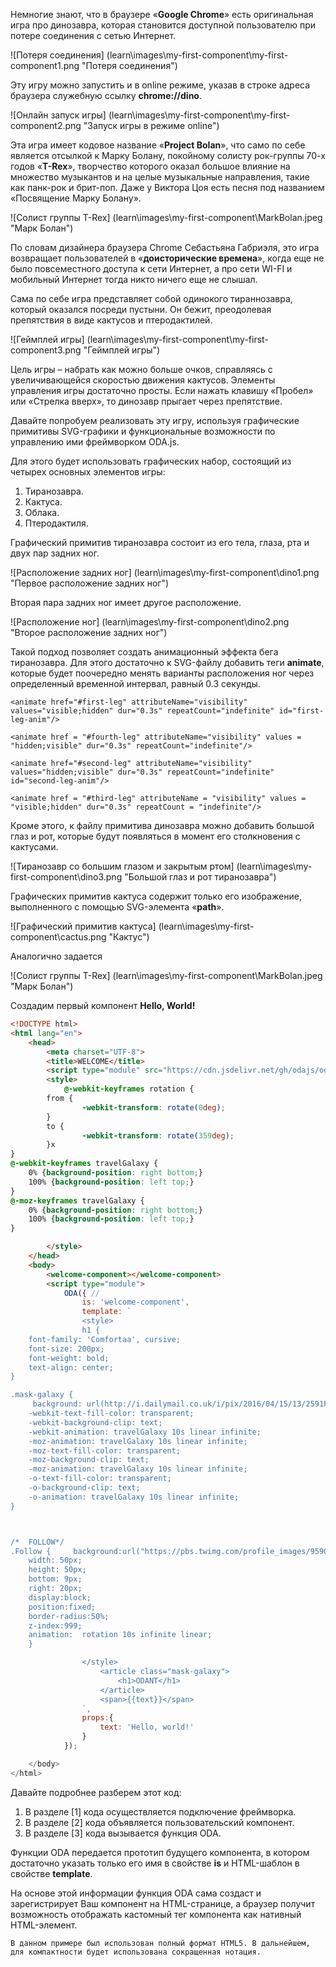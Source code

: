 Немногие знают, что в браузере «**Google Chrome**» есть оригинальная игра про динозавра, которая становится доступной пользователю при потере соединения с сетью Интернет.

![Потеря соединения] (learn\images\my-first-component\my-first-component1.png "Потеря соединения")

Эту игру можно запустить и в online режиме, указав в строке адреса браузера служебную ссылку **chrome://dino**.

![Онлайн запуск игры] (learn\images\my-first-component\my-first-component2.png "Запуск игры в режиме online")

Эта игра имеет кодовое название «**Project Bolan**», что само по себе является отсылкой к Марку Болану, покойному солисту рок-группы 70-х годов «**T-Rex**», творчество которого оказал большое влияние на множество музыкантов и на целые музыкальные направления, такие как панк-рок и брит-поп. Даже у Виктора Цоя есть песня под названием «Посвящение Марку Болану».

![Солист группы T-Rex] (learn\images\my-first-component\MarkBolan.jpeg "Марк Болан")

По словам дизайнера браузера Chrome Себастьяна Габриэля, это игра возвращает пользователей в «**доисторические времена**», когда еще не было повсеместного доступа к сети Интернет, а про сети WI-FI и мобильный Интернет тогда никто ничего еще не слышал.

Сама по себе игра представляет собой одинокого тираннозавра, который оказался посреди пустыни. Он бежит, преодолевая препятствия в виде кактусов и птеродактилей.

![Геймплей игры] (learn\images\my-first-component\my-first-component3.png "Геймплей игры")

Цель игры – набрать как можно больше очков, справляясь с увеличивающейся скоростью движения кактусов.
Элементы управления игры достаточно просты. Если нажать клавишу «Пробел» или «Стрелка вверх», то динозавр прыгает через препятствие.

Давайте попробуем реализовать эту игру, используя графические примитивы SVG-графики и функциональные возможности по управлению ими фреймворком ODA.js.

Для этого будет использовать графических набор, состоящий из четырех основных элементов игры:

1. Тиранозавра.
2. Кактуса.
3. Облака.
4. Птеродактиля.

Графический примитив тиранозавра состоит из его тела, глаза, рта и двух пар задних ног.

![Расположение задних ног] (learn\images\my-first-component\dino1.png "Первое расположение задних ног")

Вторая пара задних ног имеет другое расположение.

![Расположение ног] (learn\images\my-first-component\dino2.png "Второе расположение задних ног")

Такой подход позволяет создать анимационный эффекта бега тиранозавра. Для этого достаточно к SVG-файлу добавить теги **animate**, которые будет поочередно менять варианты расположения ног через определенный временной интервал, равный 0.3 секунды.

```text
<animate href="#first-leg" attributeName="visibility" values="visible;hidden" dur="0.3s" repeatCount="indefinite" id="first-leg-anim"/>

<animate href = "#fourth-leg" attributeName="visibility" values = "hidden;visible" dur="0.3s" repeatCount="indefinite"/>

<animate href="#second-leg" attributeName="visibility" values="hidden;visible" dur="0.3s" repeatCount="indefinite" id="second-leg-anim"/>

<animate href = "#third-leg" attributeName = "visibility" values = "visible;hidden" dur="0.3s" repeatCount = "indefinite"/>
```

Кроме этого, к файлу примитива динозавра можно добавить большой глаз и рот, которые будут появляться в момент его столкновения с кактусами.

![Тиранозавр со большим глазом и закрытым ртом] (learn\images\my-first-component\dino3.png "Большой глаз и рот тиранозавра")

Графических примитив кактуса содержит только его изображение, выполненного с помощью SVG-элемента «**path**».


![Графический примитив кактуса] (learn\images\my-first-component\cactus.png "Кактус")


Аналогично задается

![Солист группы T-Rex] (learn\images\my-first-component\MarkBolan.jpeg "Марк Болан")



Создадим первый компонент **Hello, World!**

```html run_edit
<!DOCTYPE html>
<html lang="en">
    <head>
        <meta charset="UTF-8">
        <title>WELCOME</title>
        <script type="module" src="https://cdn.jsdelivr.net/gh/odajs/oda-framework/oda.js"></script>  <!--[1]-->
        <style>
            @-webkit-keyframes rotation {
		from {
				-webkit-transform: rotate(0deg);
		}
		to {
				-webkit-transform: rotate(359deg);
		}x
}
@-webkit-keyframes travelGalaxy {
    0% {background-position: right bottom;}
    100% {background-position: left top;}
}
@-moz-keyframes travelGalaxy {
    0% {background-position: right bottom;}
    100% {background-position: left top;}
}

        </style>
    </head>
    <body>
        <welcome-component></welcome-component>                                                       <!--[2]-->
        <script type="module">
            ODA({ //                                                                                  <!--[3]-->
                is: 'welcome-component',
                template: `
                <style>
                h1 {
    font-family: 'Comfortaa', cursive;
    font-size: 200px;
    font-weight: bold;
    text-align: center;
}

.mask-galaxy {
	 background: url(http://i.dailymail.co.uk/i/pix/2016/04/15/13/2591F30000000578-3541631-image-a-4_1460721669000.jpg) center center;
    -webkit-text-fill-color: transparent;
    -webkit-background-clip: text;
    -webkit-animation: travelGalaxy 10s linear infinite;
    -moz-animation: travelGalaxy 10s linear infinite;
    -moz-text-fill-color: transparent;
    -moz-background-clip: text;
    -moz-animation: travelGalaxy 10s linear infinite;
    -o-text-fill-color: transparent;
    -o-background-clip: text;
    -o-animation: travelGalaxy 10s linear infinite;
}



/*  FOLLOW*/
.Follow {	  background:url("https://pbs.twimg.com/profile_images/959092900708544512/v4Db9QRv_bigger.jpg")no-repeat center / contain;
	width: 50px;
	height: 50px;
	bottom: 9px;
	right: 20px;
	display:block;
	position:fixed;
	border-radius:50%;
	z-index:999;
	animation:  rotation 10s infinite linear;
	}

                </style>
                    <article class="mask-galaxy">
                        <h1>ODANT</h1>
                    </article>
                    <span>{{text}}</span>
                `,
                props:{
                    text: 'Hello, world!'
                }
            });

    </body>
</html>
```

Давайте подробнее разберем этот код:

1. В разделе [1] кода осуществляется подключение фреймворка.
1. В разделе [2] кода объявляется пользовательский компонент.
1. В разделе [3] кода вызывается функция ODA.

Функции ODA передается прототип будущего компонента, в котором достаточно указать только его имя в свойстве **is** и HTML-шаблон в свойстве **template**.

На основе этой информации функция ODA сама создаст и зарегистрирует Ваш компонент на HTML-странице, а браузер получит возможность отображать кастомный тег компонента как нативный HTML-элемент.

```info
В данном примере был использован полный формат HTML5. В дальнейшем, для компактности будет использована сокращенная нотация.
```
